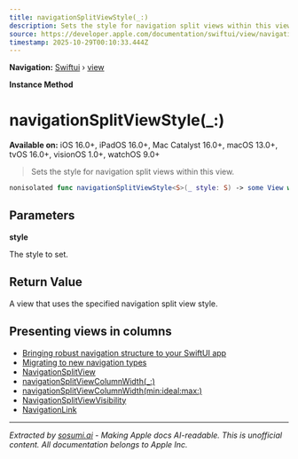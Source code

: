```yaml
---
title: navigationSplitViewStyle(_:)
description: Sets the style for navigation split views within this view.
source: https://developer.apple.com/documentation/swiftui/view/navigationsplitviewstyle(_:)
timestamp: 2025-10-29T00:10:33.444Z
---
```


**Navigation:** [Swiftui](/documentation/swiftui) › [view](/documentation/swiftui/view)

**Instance Method**

# navigationSplitViewStyle(_:)

**Available on:** iOS 16.0+, iPadOS 16.0+, Mac Catalyst 16.0+, macOS 13.0+, tvOS 16.0+, visionOS 1.0+, watchOS 9.0+

> Sets the style for navigation split views within this view.

```swift
nonisolated func navigationSplitViewStyle<S>(_ style: S) -> some View where S : NavigationSplitViewStyle
```

## Parameters

**style**

The style to set.



## Return Value

A view that uses the specified navigation split view style.

## Presenting views in columns

- [Bringing robust navigation structure to your SwiftUI app](/documentation/swiftui/bringing-robust-navigation-structure-to-your-swiftui-app)
- [Migrating to new navigation types](/documentation/swiftui/migrating-to-new-navigation-types)
- [NavigationSplitView](/documentation/swiftui/navigationsplitview)
- [navigationSplitViewColumnWidth(_:)](/documentation/swiftui/view/navigationsplitviewcolumnwidth(_:))
- [navigationSplitViewColumnWidth(min:ideal:max:)](/documentation/swiftui/view/navigationsplitviewcolumnwidth(min:ideal:max:))
- [NavigationSplitViewVisibility](/documentation/swiftui/navigationsplitviewvisibility)
- [NavigationLink](/documentation/swiftui/navigationlink)

---

*Extracted by [sosumi.ai](https://sosumi.ai) - Making Apple docs AI-readable.*
*This is unofficial content. All documentation belongs to Apple Inc.*
